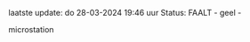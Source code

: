 laatste update: 
do 28-03-2024 19:46   uur 
Status: FAALT - geel - 
<div class="service Y">microstation</div>